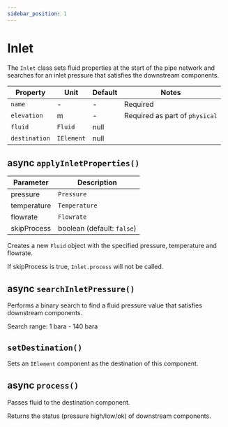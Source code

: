 ```yaml
---
sidebar_position: 1
---
```


# Inlet

The `Inlet` class sets fluid properties at the start of the pipe network and searches for an inlet pressure that satisfies the downstream components.

| Property      | Unit       | Default | Notes                          |
| ------------- | ---------- | ------- | ------------------------------ |
| `name`        | -          | -       | Required                       |
| `elevation`   | m          | -       | Required as part of `physical` |
| `fluid`       | `Fluid`    | null    |                                |
| `destination` | `IElement` | null    |                                |

## async `applyInletProperties()`

| Parameter   | Description                |
| ----------- | -------------------------- |
| pressure    | `Pressure`                 |
| temperature | `Temperature`              |
| flowrate    | `Flowrate`                 |
| skipProcess | boolean (default: `false`) |

Creates a new `Fluid` object with the specified pressure, temperature and flowrate.

If skipProcess is true, `Inlet.process` will not be called.

## async `searchInletPressure()`

Performs a binary search to find a fluid pressure value that satisfies downstream components.

Search range: 1 bara - 140 bara

## `setDestination()`

Sets an `IElement` component as the destination of this component.

## async `process()`

Passes fluid to the destination component.

Returns the status (pressure high/low/ok) of downstream components.
